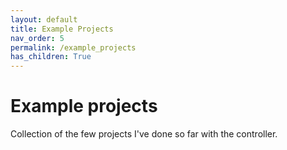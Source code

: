 ```yaml
---
layout: default
title: Example Projects
nav_order: 5
permalink: /example_projects
has_children: True
---
```


# Example projects

Collection of the few projects I've done so far with the controller.
